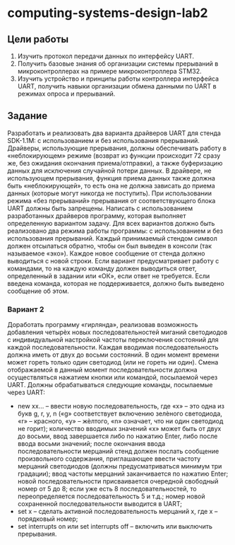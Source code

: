 # computing-systems-design-lab2

## Цели работы
1. Изучить протокол передачи данных по интерфейсу UART.
2. Получить базовые знания об организации системы прерываний в микроконтроллерах
на примере микроконтроллера STM32.
3. Изучить устройство и принципы работы контроллера интерфейса UART, получить
навыки организации обмена данными по UART в режимах опроса и прерываний.
## Задание
Разработать и реализовать два варианта драйверов UART для стенда SDK-1.1M: с
использованием и без использования прерываний. Драйверы, использующие прерывания,
должны обеспечивать работу в «неблокирующем» режиме (возврат из функции происходит
72
сразу же, без ожидания окончания приема/отправки), а также буферизацию данных для
исключения случайной потери данных. В драйвере, не использующем прерывания, функция
приема данных также должна быть «неблокирующей», то есть она не должна зависать до
приема данных (которые могут никогда не поступить). При использовании режима «без
прерываний» прерывания от соответствующего блока UART должны быть запрещены.
Написать с использованием разработанных драйверов программу, которая выполняет
определенную вариантом задачу. Для всех вариантов должно быть реализовано два режима
работы программы: с использованием и без использования прерываний. Каждый
принимаемый стендом символ должен отсылаться обратно, чтобы он был выведен в консоли
(так называемое «эхо»). Каждое новое сообщение от стенда должно выводиться с новой
строки. Если вариант предусматривает работу с командами, то на каждую команду должен
выводиться ответ, определенный в задании или «ОК», если ответ не требуется. Если введена
команда, которая не поддерживается, должно быть выведено сообщение об этом.

### Вариант 2
Доработать программу «гирлянда», реализовав возможность добавления четырѐх
новых последовательностей миганий светодиодов с индивидуальной настройкой частоты
переключения состояний для каждой последовательности. Каждая вводимая
последовательность должна иметь от двух до восьми состояний. В один момент времени
может гореть только один светодиод (или не гореть ни один). Смена отображаемой в данный
момент последовательности должна осуществляться нажатием кнопки или командой,
посылаемой через UART.
Должны обрабатываться следующие команды, посылаемые через UART:
- new xx… – ввести новую последовательность, где «x» – это одна из букв g, r, y, n («g»
соответствует включению зелѐного светодиода, «r» – красного, «y» – жѐлтого, «n»
означает, что ни один светодиод не горит); количество вводимых значений «x» может
быть от двух до восьми, ввод завершается либо по нажатию Enter, либо после ввода
восьми значений; после окончания ввода последовательности мерцаний стенд должен
послать сообщение произвольного содержания, приглашающее ввести частоту
мерцаний светодиодов (должны предусматриваться минимум три градации); ввод
частоты мерцаний заканчивается по нажатию Enter; новой последовательности
присваивается очередной свободный номер от 5 до 8; если уже есть 8
последовательностей, то переопределяется последовательность 5 и т.д.; номер новой
сохраненной последовательности выводится в UART;
- set х – сделать активной последовательность мерцаний х, где х – порядковый номер;
- set interrupts on или set interrupts off – включить или выключить прерывания.
